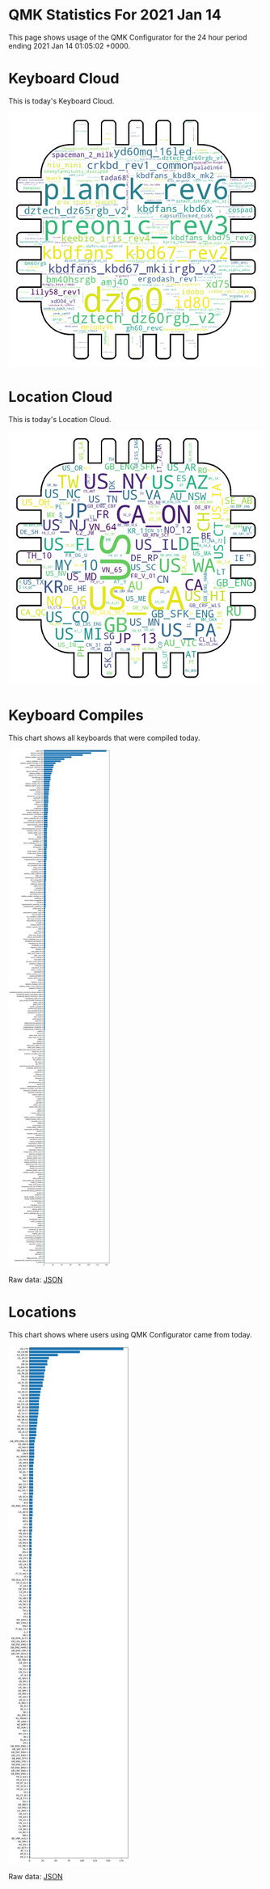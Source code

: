 # QMK Statistics For 2021 Jan 14

This page shows usage of the QMK Configurator for the 24 hour period ending 2021 Jan 14 01:05:02 +0000.

# Keyboard Cloud

This is today's Keyboard Cloud.

<img src="reports/20210114/keyboards_wordcloud.png">

# Location Cloud

This is today's Location Cloud.

<img src="reports/20210114/locations_wordcloud.png">

# Keyboard Compiles

This chart shows all keyboards that were compiled today.

<img src="reports/20210114/keyboards.svg">

Raw data: [JSON](reports/20210114/keyboards.json ':ignore')

# Locations

This chart shows where users using QMK Configurator came from today.

<img src="reports/20210114/locations.svg">

Raw data: [JSON](reports/20210114/locations.json ':ignore')
    